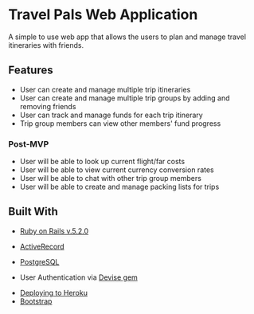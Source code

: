 # Travel Pals Web Application
A simple to use web app that allows the users to plan and manage travel itineraries with friends.


## Features

* User can create and manage multiple trip itineraries
* User can create and manage multiple trip groups by adding and removing friends
* User can track and manage funds for each trip itinerary
* Trip group members can view other members' fund progress


### Post-MVP

* User will be able to look up current flight/far costs
* User will be able to view current currency conversion rates
* User will be able to chat with other trip group members
* User will be able to create and manage packing lists for trips


## Built With

* [Ruby on Rails v.5.2.0](https://rubyonrails.org/)
* [ActiveRecord](http://guides.rubyonrails.org/active_record_basics.html)
* [PostgreSQL](https://www.postgresql.org/)

* User Authentication via [Devise gem](https://github.com/plataformatec/devise)
<!-- * RESTful jQuery based AJAX inplace editing via [Best In Place gem](https://github.com/bernat/best_in_place) -->
* [Deploying to Heroku](https://devcenter.heroku.com/categories/deployment)
* [Bootstrap](https://getbootstrap.com/)
